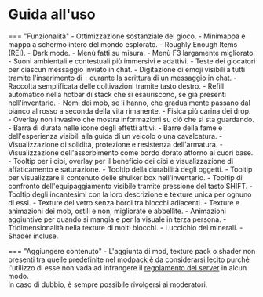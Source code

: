 # Guida all'uso
=== "Funzionalità"
    - Ottimizzazione sostanziale del gioco.
    - Minimappa e mappa a schermo intero del mondo esplorato.
    - Roughly Enough Items (REI).
    - Dark mode.
    - Menù fatti su misura.
    - Menù F3 largamente migliorato.
    - Suoni ambientali e contestuali più immersivi e adattivi.
    - Teste dei giocatori per ciascun messaggio inviato in chat.
    - Digitazione di emoji visibili a tutti tramite l'inserimento di `:` durante la scrittura di un messaggio in chat.
    - Raccolta semplificata delle coltivazioni tramite tasto destro.
    - Refill automatico nella hotbar di stack che si esauriscono, se già presenti nell'inventario.
    - Nomi dei mob, se li hanno, che gradualmente passano dal bianco al rosso a seconda della vita rimanente.
    - Fisica più carina dei drop.
    - Overlay non invasivo che mostra informazioni su ciò che si sta guardando.
    - Barra di durata nelle icone degli effetti attivi.
    - Barre della fame e dell'esperienza visibili alla guida di un veicolo o una cavalcatura.
    - Visualizzazione di solidità, protezione e resistenza dell'armatura.
    - Visualizzazione dell'assorbimento come bordo dorato attorno ai cuori base.
    - Tooltip per i cibi, overlay per il beneficio dei cibi e visualizzazione di affaticamento e saturazione.
    - Tooltip della durabilità degli oggetti.
    - Tooltip per visualizzare il contenuto delle shulker box nell'inventario.
    - Tooltip di confronto dell'equipaggiamento visibile tramite pressione del tasto SHIFT.
    - Tooltip degli incantesimi con la loro descrizione e texture unica per ognuno di essi.
    - Texture del vetro senza bordi tra blocchi adiacenti.
    - Texture e animazioni dei mob, ostili e non, migliorate e abbellite.
    - Animazioni aggiuntive per quando si mangia e per la visuale in terza persona.
    - Tridimensionalità nella texture di molti blocchi.
    - Luccichio dei minerali.
    - Shader incluse.

=== "Aggiungere contenuto"
    - L'aggiunta di mod, texture pack o shader non presenti tra quelle predefinite nel modpack è da considerarsi lecito purché l'utilizzo di esse non vada ad infrangere il [regolamento del server](https://wiki.sbekucraft.it/regole) in alcun modo.  
    In caso di dubbio, è sempre possibile rivolgersi ai moderatori.